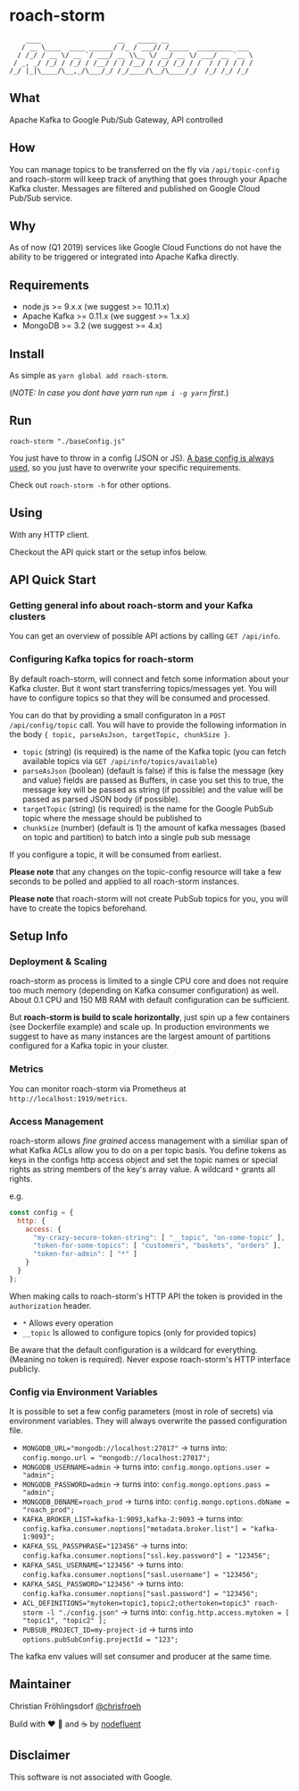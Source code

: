 # roach-storm

```text
    ____                   __   _____ __                     
   / __ \____  ____ ______/ /_ / ___// /_____  _________ ___ 
  / /_/ / __ \/ __ `/ ___/ __ \\__ \/ __/ __ \/ ___/ __ `__ \
 / _, _/ /_/ / /_/ / /__/ / / /__/ / /_/ /_/ / /  / / / / / /
/_/ |_|\____/\__,_/\___/_/ /_/____/\__/\____/_/  /_/ /_/ /_/ 
```

## What

Apache Kafka to Google Pub/Sub Gateway, API controlled

## How

You can manage topics to be transferred on the fly via `/api/topic-config` and 
roach-storm will keep track of anything that goes through your Apache Kafka cluster.
Messages are filtered and published on Google Cloud Pub/Sub service.

## Why

As of now (Q1 2019) services like Google Cloud Functions do not have the ability
to be triggered or integrated into Apache Kafka directly.

## Requirements

* node.js >= 9.x.x (we suggest >= 10.11.x)
* Apache Kafka >= 0.11.x (we suggest >= 1.x.x)
* MongoDB >= 3.2 (we suggest >= 4.x)

## Install

As simple as `yarn global add roach-storm`.

(_NOTE: In case you dont have yarn run `npm i -g yarn` first._)

## Run

`roach-storm "./baseConfig.js"`

You just have to throw in a config (JSON or JS).
[A base config is always used](bin/baseConfig.js), so you just have to overwrite
your specific requirements.

Check out `roach-storm -h` for other options.

## Using

With any HTTP client.

Checkout the API quick start or the setup infos below.

## API Quick Start

### Getting general info about roach-storm and your Kafka clusters

You can get an overview of possible API actions by calling `GET /api/info`.

### Configuring Kafka topics for roach-storm

By default roach-storm, will connect and fetch some information about your Kafka cluster. 
But it wont start transferring topics/messages yet. You will have to configure topics so that they will be consumed
and processed.

You can do that by providing a small configuraton in a `POST /api/config/topic` call.
You will have to provide the following information in the body `{ topic, parseAsJson, targetTopic, chunkSize }`.

* `topic` (string) (is required) is the name of the Kafka topic (you can fetch available topics via `GET /api/info/topics/available`)
* `parseAsJson` (boolean) (default is false) if this is false the message (key and value) fields are passed as Buffers, in case you set this
to true, the message key will be passed as string (if possible) and the value will be passed as parsed JSON body (if possible).
* `targetTopic` (string) (is required) is the name for the Google PubSub topic where the message should be published to
* `chunkSize` (number) (default is 1) the amount of kafka messages (based on topic and partition) to batch into a single
pub sub message

If you configure a topic, it will be consumed from earliest.

**Please note** that any changes on the topic-config resource will take a few seconds to be polled and applied to all roach-storm instances.

**Please note** that roach-storm will not create PubSub topics for you, you will have to create the topics beforehand.

## Setup Info

### Deployment & Scaling

roach-storm as process is limited to a single CPU core and does not require too much memory (depending on Kafka consumer configuration) as well. About 0.1 CPU and 150 MB RAM with default configuration can be sufficient.

But **roach-storm is build to scale horizontally**, just spin up a few containers (see Dockerfile example) and scale up. In production environments we suggest to have as many instances are the largest amount of partitions configured for a Kafka topic in your cluster.

### Metrics

You can monitor roach-storm via Prometheus at `http://localhost:1919/metrics`.

### Access Management

roach-storm allows _fine grained_ access management with a similiar span of what Kafka ACLs allow you to do on a per topic basis.
You define tokens as keys in the configs http access object and set the topic names or special rights as string members of the key's array value. A wildcard `*` grants all rights.

e.g.

```javascript
const config = {
  http: {
    access: {
      "my-crazy-secure-token-string": [ "__topic", "on-some-topic" ],
      "token-for-some-topics": [ "customers", "baskets", "orders" ],
      "token-for-admin": [ "*" ]
    }
  }
};
```

When making calls to roach-storm's HTTP API the token is provided in the `authorization` header.

* `*` Allows every operation
* `__topic` Is allowed to configure topics (only for provided topics)

Be aware that the default configuration is a wildcard for everything. (Meaning no token is required).
Never expose roach-storm's HTTP interface publicly.

### Config via Environment Variables

It is possible to set a few config parameters (most in role of secrets) via environment variables.
They will always overwrite the passed configuration file.

* `MONGODB_URL="mongodb://localhost:27017"` -> turns into: `config.mongo.url = "mongodb://localhost:27017";`
* `MONGODB_USERNAME=admin` -> turns into: `config.mongo.options.user = "admin";`
* `MONGODB_PASSWORD=admin` -> turns into: `config.mongo.options.pass = "admin";`
* `MONGODB_DBNAME=roach_prod` -> turns into: `config.mongo.options.dbName = "roach_prod";`
* `KAFKA_BROKER_LIST=kafka-1:9093,kafka-2:9093` -> turns into: `config.kafka.consumer.noptions["metadata.broker.list"] = "kafka-1:9093";`
* `KAFKA_SSL_PASSPHRASE="123456"` -> turns into: `config.kafka.consumer.noptions["ssl.key.password"] = "123456";`
* `KAFKA_SASL_USERNAME="123456"` -> turns into: `config.kafka.consumer.noptions["sasl.username"] = "123456";`
* `KAFKA_SASL_PASSWORD="123456"` -> turns into: `config.kafka.consumer.noptions["sasl.password"] = "123456";`
* `ACL_DEFINITIONS="mytoken=topic1,topic2;othertoken=topic3" roach-storm -l "./config.json"` -> turns into: `config.http.access.mytoken = [ "topic1", "topic2" ];`
* `PUBSUB_PROJECT_ID=my-project-id` -> turns into `options.pubSubConfig.projectId = "123";`

The kafka env values will set consumer and producer at the same time.

## Maintainer

Christian Fröhlingsdorf [@chrisfroeh](https://twitter.com/chrisfroeh)

Build with :heart: :pizza: and :coffee: by [nodefluent](https://github.com/nodefluent)

## Disclaimer

This software is not associated with Google.
